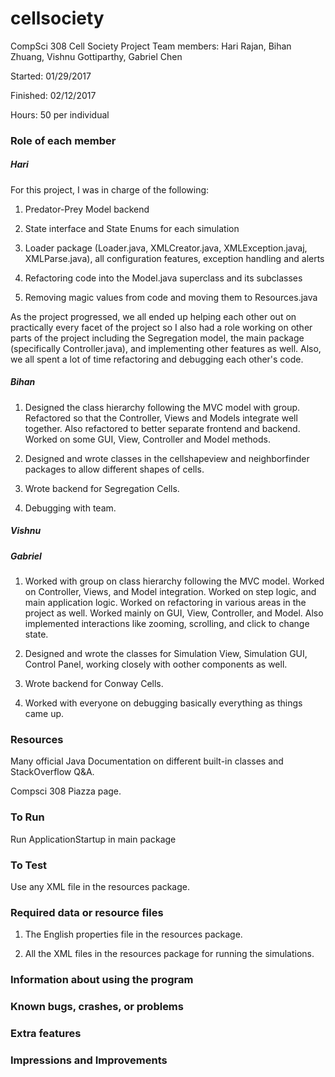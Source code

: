 # cellsociety

CompSci 308 Cell Society Project
Team members: Hari Rajan, Bihan Zhuang, Vishnu Gottiparthy, Gabriel Chen

Started: 01/29/2017

Finished: 02/12/2017

Hours: 50 per individual

### Role of each member
##### Hari
For this project, I was in charge of the following:

1) Predator-Prey Model backend

2) State interface and State Enums for each simulation

3) Loader package (Loader.java, XMLCreator.java, XMLException.javaj, XMLParse.java), all configuration features, exception handling and alerts

5) Refactoring code into the Model.java superclass and its subclasses

6) Removing magic values from code and moving them to Resources.java 

As the project progressed, we all ended up helping each other out on practically every facet of the project so I also had a role working on other parts of the project including the Segregation model, the main package (specifically Controller.java), and implementing other features as well. Also, we all spent a lot of time refactoring and debugging each other's code.

##### Bihan
1) Designed the class hierarchy following the MVC model with group. Refactored so that the Controller, Views and Models integrate well together. Also refactored to better
separate frontend and backend. Worked on some GUI, View, Controller and Model methods. 

2) Designed and wrote classes in the cellshapeview and neighborfinder packages to allow different shapes of cells. 

3) Wrote backend for Segregation Cells.

4) Debugging with team.


##### Vishnu

##### Gabriel
1) Worked with group on class hierarchy following the MVC model. Worked on Controller, Views, and Model integration. Worked on step logic, and main application logic.
Worked on refactoring in various areas in the project as well. Worked mainly on GUI, View, Controller, and Model. Also implemented interactions like zooming, scrolling, and click
to change state.

2) Designed and wrote the classes for Simulation View, Simulation GUI, Control Panel, working closely with oother components as well. 

3) Wrote backend for Conway Cells.

4) Worked with everyone on debugging basically everything as things came up.

### Resources
Many official Java Documentation on different built-in classes and StackOverflow Q&A.

Compsci 308 Piazza page.

### To Run
Run ApplicationStartup in main package

### To Test
Use any XML file in the resources package. 

### Required data or resource files
1) The English properties file in the resources package.
 
2) All the XML files in the resources package for running the simulations.

### Information about using the program


### Known bugs, crashes, or problems


### Extra features


### Impressions and Improvements